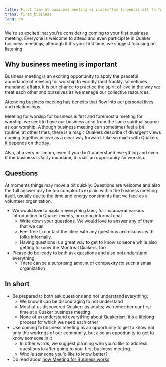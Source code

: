 ```yaml
---
title: First time at business meeting <i class="fas fa-pencil-alt fa-fw color-1-dark-text"></i>
trans: first_business
lang: en
---
```

We're so excited that you're considering coming to your first business meeting. Everyone is welcome to attend and even participate in Quaker business meetings, although if it's your first time, we suggest focusing on listening.

## Why business meeting is important
Business meeting is an exciting opportunity to apply the peaceful abundance of meeting for worship to worldly (and frankly, sometimes mundane) affairs. It is our chance to practice the spirit of love in the way we treat each other and ourselves as we manage our collective resources.

Attending business meeting has benefits that flow into our personal lives and relationships.

Meeting for worship for business is first and foremost a meeting for worship: we seek to have our business arise from the same spiritual source as our worship. Although business meeting can sometimes feel a bit routine, at other times, there is a magic Quakers describe of divergent views coming together in love as a clear way forward. Like so much with Quakers, it depends on the day. 

Also, at a very minimum, even if you don't understand everything and even if the business is fairly mundane, it is still an opportunity for worship.

## Questions

At moments things may move a bit quickly. Questions are welcome and also the full answer may be too complex to explain within the business meeting itself, usually due to the time and energy constraints that we face as a volunteer organization. 
* We would love to explain everything later, for instance at various introduction to Quaker events, or during informal chat
  * Write down your questions. We would love to answer any of them that we can
  * Feel free to contact the clerk with any questions and discuss with folks informally.
  * Having questions is a great way to get to know someone while also getting to know the Montreal Quakers, too
* Please do be ready to both ask questions and also not understand everything.
  * There can be a surprising amount of complexity for such a small organization

## In short
* Be prepared to both ask questions and not understand everything;
  * We know it can be discouraging to not understand
  * Most of us discovered Quakers as adults; we remember our first time at a Quaker business meeting.
  * None of us understand everything about Quakerism; it's a lifelong process for which we need each other
* Use coming to business meeting as an opportunity to get to know not only the workings of our community, but also an opportunity to get to know someone in it
  * In other words, we suggest planning who you'd like to address questions to after going to your first business meeting.
  * Who is someone you'd like to know better?
* Do read about [how Meeting for Business works](/new_attender/business)

